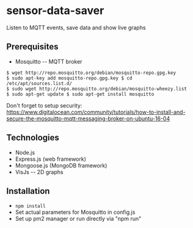 # sensor-data-saver
Listen to MQTT events, save data and show live graphs

## Prerequisites
* Mosquitto -- MQTT broker
~~~
$ wget http://repo.mosquitto.org/debian/mosquitto-repo.gpg.key 
$ sudo apt-key add mosquitto-repo.gpg.key $ cd /etc/apt/sources.list.d/ 
$ sudo wget http://repo.mosquitto.org/debian/mosquitto-wheezy.list 
$ sudo apt-get update $ sudo apt-get install mosquitto
~~~
Don't forget to setup security: https://www.digitalocean.com/community/tutorials/how-to-install-and-secure-the-mosquitto-mqtt-messaging-broker-on-ubuntu-16-04

## Technologies
* Node.js
* Express.js (web framework)
* Mongoose.js (MongoDB framework)
* VisJs -- 2D graphs

## Installation
* `npm install`
* Set actual parameters for Mosquitto in config.js
* Set up pm2 manager or run directly via "npm run"
